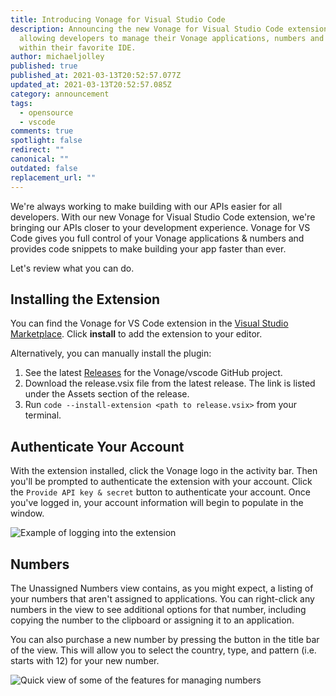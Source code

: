 ```yaml
---
title: Introducing Vonage for Visual Studio Code
description: Announcing the new Vonage for Visual Studio Code extension,
  allowing developers to manage their Vonage applications, numbers and more from
  within their favorite IDE.
author: michaeljolley
published: true
published_at: 2021-03-13T20:52:57.077Z
updated_at: 2021-03-13T20:52:57.085Z
category: announcement
tags:
  - opensource
  - vscode
comments: true
spotlight: false
redirect: ""
canonical: ""
outdated: false
replacement_url: ""
---
```

We're always working to make building with our APIs easier for all developers.
With our new Vonage for Visual Studio Code extension, we're bringing our APIs
closer to your development experience. Vonage for VS Code gives you full
control of your Vonage applications &amp; numbers and provides code snippets to
make building your app faster than ever.

Let's review what you can do.

## Installing the Extension 

You can find the Vonage for VS Code extension in the
[Visual Studio Marketplace](https://marketplace.visualstudio.com/items?itemName=Vonage.vscode).
Click **install** to add the extension to your editor.

Alternatively, you can manually install the plugin:

1. See the latest [Releases](https://github.com/Vonage/vscode/releases) for
the Vonage/vscode GitHub project.
1. Download the release.vsix file from the latest release. The link is listed
under the Assets section of the release.
1. Run `code --install-extension <path to release.vsix>` from your terminal.

## Authenticate Your Account

With the extension installed, click the Vonage logo in the activity bar. Then
you'll be prompted to authenticate the extension with your account. Click the
`Provide API key & secret` button to authenticate your account. Once you've
logged in, your account information will begin to populate in the window.

![Example of logging into the extension](/content/blog/introducing-vonage-for-visual-studio-code/login.gif)

## Numbers

The Unassigned Numbers view contains, as you might expect, a listing of
your numbers that aren't assigned to applications. You can right-click any
numbers in the view to see additional options for that number, including
copying the number to the clipboard or assigning it to an application.

You can also purchase a new number by pressing the button in the title bar
of the view. This will allow you to select the country, type, and pattern
(i.e. starts with 12) for your new number.

![Quick view of some of the features for managing numbers](/content/blog/introducing-vonage-for-visual-studio-code/numbers.gif)